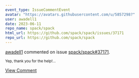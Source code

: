 ```yaml
---
event_type: IssueCommentEvent
avatar: "https://avatars.githubusercontent.com/u/5857298?"
user: awadell1
date: 2023-06-11
repo_name: spack/spack
html_url: https://github.com/spack/spack/issues/37171
repo_url: https://github.com/spack/spack
---
```


<a href='https://github.com/awadell1' target='_blank'>awadell1</a> commented on issue <a href='https://github.com/spack/spack/issues/37171' target='_blank'>spack/spack#37171</a>.

<small>Yep, thank you for the help!...</small>

<a href='https://github.com/spack/spack/issues/37171' target='_blank'>View Comment</a>